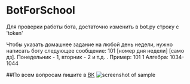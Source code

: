 # BotForSchool
Для проверки работы бота, достаточно изменить в bot.py строку с 'token'

Чтобы указать домашнее задание на любой день недели, нужно написать боту следующее сообщение:
101 [номер дня недели] [само дз]. Понедельник - 1, вторник - 2 и т.д. . Пример: 101 1 Алгебра: 1034-1044

##По всем вопросам пишите в [ВК](https://vk.com/igorgoryainov)
![screenshot of sample](https://imyzik.ru/wp-content/uploads/2018/01/photo_2018-01-10_11-17-36.jpg)

